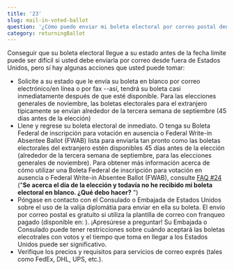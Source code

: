 ```yaml
---
title: '23'
slug: mail-in-voted-ballot
question: '¿Cómo puedo enviar mi boleta electoral por correo postal dentro del plazo establecido?'
category: returningBallot
---
```

Conseguir que su boleta electoral llegue a su estado antes de la fecha límite puede ser difícil si usted debe enviarla por correo desde fuera de Estados Unidos, pero sí hay algunas acciones que usted puede tomar:

* Solicite a su estado que le envía su boleta en blanco por correo electrónico/en línea o por fax --así, tendrá su boleta casi inmediatamente después de que esté disponible. Para las elecciones generales de noviembre, las boletas electorales para el extranjero típicamente se envían alrededor de la tercera semana de septiembre (45 días antes de la elección)
* Llene y regrese su boleta electoral de inmediato. O tenga su Boleta Federal de inscripción para votación en ausencia o Federal Write-in Absentee Ballot (FWAB) lista para enviarla tan pronto como las boletas electorales del extranjero estén disponibles 45 días antes de la elección (alrededor de la tercera semana de septiembre, para las elecciones generales de noviembre). Para obtener más información acerca de cómo utilizar una Boleta Federal de inscripción para votación en ausencia o Federal Write-in Absentee Ballot (FWAB), consulte [FAQ #24](/faqs/24) ("**Se acerca el día de la elección y todavía no he recibido mi boleta electoral en blanco. ¿Qué debo hacer?** ")
* Póngase en contacto con el Consulado o Embajada de Estados Unidos sobre el uso de la valija diplomátia para enviar en ella su boleta. El envío por correo postal es gratuito si utiliza la plantilla de correo con franqueo pagado (disponible en: </envelopes>). ¡Apresúrese a preguntar! Su Embajada o Consulado puede tener restricciones sobre cuándo aceptará las boletas elecotrales con votos y el tiempo que toma en llegar a los Estados Unidos puede ser significativo.
* Verifique los precios y requisitos para servicios de correo exprés (tales como FedEx, DHL, UPS, etc.).
